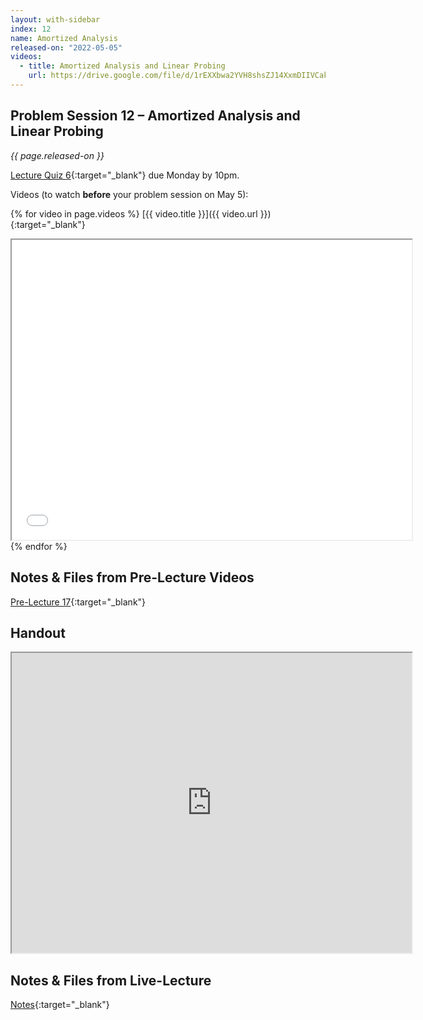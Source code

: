 ```yaml
---
layout: with-sidebar
index: 12
name: Amortized Analysis
released-on: "2022-05-05"
videos:
  - title: Amortized Analysis and Linear Probing
    url: https://drive.google.com/file/d/1rEXXbwa2YVH8shsZJ14XxmDIIVCak2Pu
---
```


## Problem Session 12 – Amortized Analysis and Linear Probing		

_{{ page.released-on }}_  

[Lecture Quiz 6](https://www.gradescope.com/courses/381276/assignments/2016188/){:target="_blank"} due Monday by 10pm.

Videos (to watch **before** your problem session on May 5):

{% for video in page.videos %}
[{{ video.title }}]({{ video.url }}){:target="_blank"}

<iframe src="{{ video.url }}/preview" width="640" height="480" allow="autoplay"></iframe>
{% endfor %}

## Notes & Files from Pre-Lecture Videos

[Pre-Lecture 17](https://github.com/ucsd-cse12-sp22/ucsd-cse12-sp22.github.io/tree/main/_pre-lectures/lecture-17){:target="_blank"}

## Handout

<iframe src="https://drive.google.com/file/d/1WsO83ANfWILI9dIjczEoa-LzP8bAKANZ/preview" width="640" height="480" allow="autoplay"></iframe>

## Notes & Files from Live-Lecture

[Notes](https://github.com/ucsd-cse12-sp22/ucsd-cse12-sp22.github.io/tree/main/_lectures/lecture-12){:target="_blank"}

